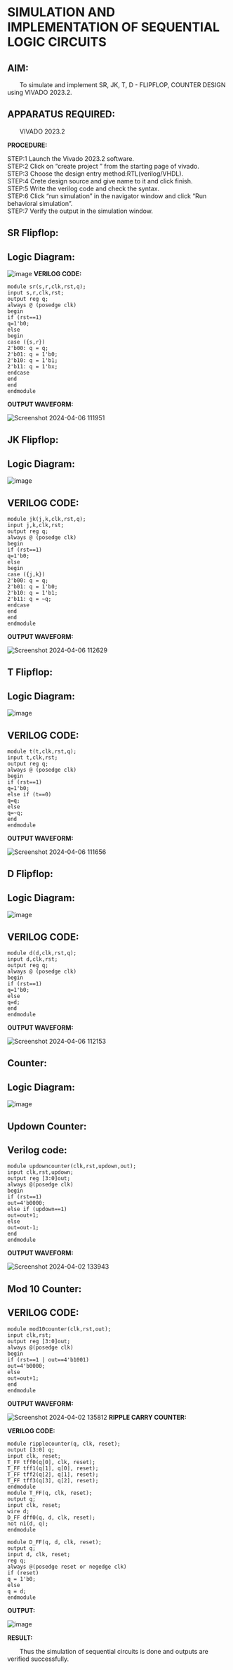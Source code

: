 # SIMULATION AND IMPLEMENTATION OF SEQUENTIAL LOGIC CIRCUITS

## AIM: 
&emsp;&emsp;To simulate and implement SR, JK, T, D - FLIPFLOP, COUNTER DESIGN using VIVADO 2023.2.

## APPARATUS REQUIRED:
&emsp;&emsp;VIVADO 2023.2


**PROCEDURE:**

STEP:1  Launch the Vivado 2023.2 software.<br>
STEP:2  Click on “create project ” from the starting page of vivado.<br>
STEP:3  Choose the design entry method:RTL(verilog/VHDL).<br>
STEP:4  Crete design source  and give name to it and click finish.<br>
STEP:5  Write the verilog code and check the syntax.<br>
STEP:6  Click “run simulation” in the navigator window and click “Run behavioral simulation”.<br>
STEP:7  Verify the output in the simulation window.<br>




## SR Flipflop:
## Logic Diagram:

![image](https://github.com/navaneethans/VLSI-LAB-EXP-4/assets/6987778/77fb7f38-5649-4778-a987-8468df9ea3c3)
**VERILOG CODE:**

```
module sr(s,r,clk,rst,q);
input s,r,clk,rst;
output reg q;
always @ (posedge clk)
begin 
if (rst==1)
q=1'b0;
else
begin
case ({s,r})
2'b00: q = q;
2'b01: q = 1'b0;
2'b10: q = 1'b1;
2'b11: q = 1'bx;
endcase
end
end
endmodule
```
**OUTPUT WAVEFORM:**

![Screenshot 2024-04-06 111951](https://github.com/TharunPR/VLSI-LAB-EXP-4/assets/117915125/ede889cf-b50f-480a-bfe5-920ad5c448c7)





## JK Flipflop:
## Logic Diagram:

![image](https://github.com/navaneethans/VLSI-LAB-EXP-4/assets/6987778/1510e030-4ddc-42b1-88ce-d00f6f0dc7e6)
## VERILOG CODE:

```
module jk(j,k,clk,rst,q);
input j,k,clk,rst;
output reg q;
always @ (posedge clk)
begin 
if (rst==1)
q=1'b0;
else
begin
case ({j,k})
2'b00: q = q;
2'b01: q = 1'b0;
2'b10: q = 1'b1;
2'b11: q = ~q;
endcase
end
end
endmodule
```
**OUTPUT WAVEFORM:**

![Screenshot 2024-04-06 112629](https://github.com/TharunPR/VLSI-LAB-EXP-4/assets/117915125/b0ebf4b3-ac7f-4014-b56f-00d8dd10c65a)



## T Flipflop:
## Logic Diagram:

![image](https://github.com/navaneethans/VLSI-LAB-EXP-4/assets/6987778/7a020379-efb1-4104-85ee-439d660baa08)
## VERILOG CODE:

```
module t(t,clk,rst,q);
input t,clk,rst;
output reg q;
always @ (posedge clk)
begin 
if (rst==1)
q=1'b0;
else if (t==0)
q=q;
else
q=~q;
end
endmodule
```
**OUTPUT WAVEFORM:**

![Screenshot 2024-04-06 111656](https://github.com/TharunPR/VLSI-LAB-EXP-4/assets/117915125/2f6d1a48-fd1a-40ff-8239-563a66f0564f)





## D Flipflop:
## Logic Diagram:

![image](https://github.com/navaneethans/VLSI-LAB-EXP-4/assets/6987778/dda843c5-f0a0-4b51-93a2-eaa4b7fa8aa0)
## VERILOG CODE:

```
module d(d,clk,rst,q);
input d,clk,rst;
output reg q;
always @ (posedge clk)
begin 
if (rst==1)
q=1'b0;
else
q=d;
end
endmodule
```
**OUTPUT WAVEFORM:**

![Screenshot 2024-04-06 112153](https://github.com/TharunPR/VLSI-LAB-EXP-4/assets/117915125/80e530a3-9861-4c82-b359-4e49d05f4e7c)



## Counter:
## Logic Diagram:

![image](https://github.com/navaneethans/VLSI-LAB-EXP-4/assets/6987778/a1fc5f68-aafb-49a1-93d2-779529f525fa)
## Updown Counter:
## Verilog code:

```
module updowncounter(clk,rst,updown,out);
input clk,rst,updown;
output reg [3:0]out;
always @(posedge clk)
begin
if (rst==1)
out=4'b0000;
else if (updown==1)
out=out+1;
else
out=out-1;
end
endmodule
```
**OUTPUT WAVEFORM:**

![Screenshot 2024-04-02 133943](https://github.com/TharunPR/VLSI-LAB-EXP-4/assets/117915125/47ae4a6f-afc3-4dc7-8ebf-acb7eb0c5bc4)
## Mod 10 Counter:
## VERILOG CODE:


```
module mod10counter(clk,rst,out);
input clk,rst;
output reg [3:0]out;
always @(posedge clk)
begin
if (rst==1 | out==4'b1001)
out=4'b0000;
else
out=out+1;
end
endmodule
```

**OUTPUT WAVEFORM:**

![Screenshot 2024-04-02 135812](https://github.com/TharunPR/VLSI-LAB-EXP-4/assets/117915125/a4534c02-50b7-48b1-92bc-3f98a861df1b)
**RIPPLE CARRY COUNTER:**

**VERILOG CODE:**

```
module ripplecounter(q, clk, reset);
output [3:0] q;
input clk, reset;
T_FF tff0(q[0], clk, reset);
T_FF tff1(q[1], q[0], reset);
T_FF tff2(q[2], q[1], reset);
T_FF tff3(q[3], q[2], reset);
endmodule
module T_FF(q, clk, reset);
output q;
input clk, reset;
wire d;
D_FF dff0(q, d, clk, reset);
not n1(d, q); 
endmodule

module D_FF(q, d, clk, reset);
output q;
input d, clk, reset;
reg q;
always @(posedge reset or negedge clk)
if (reset)
q = 1'b0;
else
q = d;
endmodule
```
**OUTPUT:**

![image](https://github.com/SwarnaMallikaPL/VLSI-LAB-EXP-4/assets/160829667/860c050a-314e-4d3b-be3e-27a458292650)

**RESULT:**

&emsp;&emsp;Thus the simulation of sequential circuits is done and outputs are verified
successfully.
  






